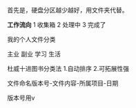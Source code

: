 首先是，硬盘分区越少越好，用文件夹代替。

**工作流向**
1 收集箱
2 处理中
3 完成了

我的个人文件分类

主业 副业 学习 生活

杜威十进图书分类法
1.自动排序
2.可拓展性强

文件命名版本号-文件内容-所属项目-日期

版本号用v